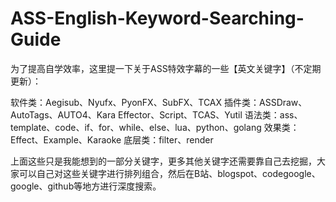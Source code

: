 # ASS-English-Keyword-Searching-Guide
为了提高自学效率，这里提一下关于ASS特效字幕的一些【英文关键字】（不定期更新）：

软件类：Aegisub、Nyufx、PyonFX、SubFX、TCAX
插件类：ASSDraw、AutoTags、AUTO4、Kara Effector、Script、TCAS、Yutil
语法类：ass、template、code、if、for、while、else、lua、python、golang
效果类：Effect、Example、Karaoke
底层类：filter、render

上面这些只是我能想到的一部分关键字，更多其他关键字还需要靠自己去挖掘，大家可以自己对这些关键字进行排列组合，然后在B站、blogspot、codegoogle、google、github等地方进行深度搜索。
